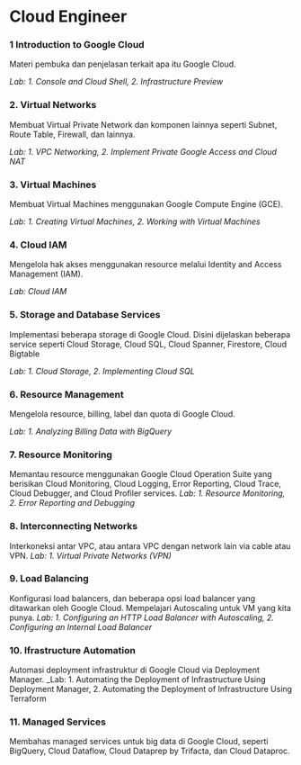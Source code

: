 # Cloud Engineer

### 1 Introduction to Google Cloud
Materi pembuka dan penjelasan terkait apa itu Google Cloud.

_Lab: 1. Console and Cloud Shell, 2. Infrastructure Preview_
### 2. Virtual Networks
Membuat Virtual Private Network dan komponen lainnya seperti Subnet, Route Table, Firewall, dan lainnya.

_Lab: 1. VPC Networking, 2. Implement Private Google Access and Cloud NAT_
### 3. Virtual Machines
Membuat Virtual Machines menggunakan Google Compute Engine (GCE).

_Lab: 1. Creating Virtual Machines, 2. Working with Virtual Machines_
### 4. Cloud IAM
Mengelola hak akses menggunakan resource melalui Identity and Access Management (IAM).

_Lab: Cloud IAM_
### 5. Storage and Database Services
Implementasi beberapa storage di Google Cloud. Disini dijelaskan beberapa service seperti Cloud Storage, Cloud SQL, Cloud Spanner, Firestore, Cloud Bigtable

_Lab: 1. Cloud Storage, 2. Implementing Cloud SQL_
### 6. Resource Management
Mengelola resource, billing, label dan quota di Google Cloud.

_Lab: 1. Analyzing Billing Data with BigQuery_
### 7. Resource Monitoring
Memantau resource menggunakan Google Cloud Operation Suite yang berisikan Cloud Monitoring, Cloud Logging, Error Reporting, Cloud Trace, Cloud Debugger, and Cloud Profiler services.
_Lab: 1. Resource Monitoring, 2. Error Reporting and Debugging_

### 8. Interconnecting Networks
Interkoneksi antar VPC, atau antara VPC dengan network lain via cable atau VPN.
_Lab: 1. Virtual Private Networks (VPN)_

### 9. Load Balancing
Konfigurasi load balancers, dan beberapa opsi load balancer yang ditawarkan oleh Google Cloud. Mempelajari Autoscaling untuk VM yang kita punya.
_Lab: 1. Configuring an HTTP Load Balancer with Autoscaling, 2. Configuring an Internal Load Balancer_

### 10. Ifrastructure Automation
Automasi deployment infrastruktur di Google Cloud via Deployment Manager.
_Lab: 1. Automating the Deployment of Infrastructure Using Deployment Manager, 2. Automating the Deployment of Infrastructure Using Terraform

### 11. Managed Services
Membahas managed services untuk big data di Google Cloud, seperti BigQuery, Cloud Dataflow, Cloud Dataprep by Trifacta, dan Cloud Dataproc.
